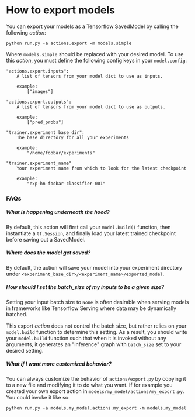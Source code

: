 # How to export models

You can export your models as a Tensorflow SavedModel by calling the following
*action*:

```
python run.py -a actions.export -m models.simple
```

Where `models.simple` should be replaced with your desired model. To use this
*action*, you must define the following config keys in your `model.config`:

    "actions.export.inputs":
        A list of tensors from your model dict to use as inputs.

        example:
            ["images"]

    "actions.export.outputs":
        A list of tensors from your model dict to use as outputs.

        example:
            ["pred_probs"]

    "trainer.experiment_base_dir":
        The base directory for all your experiments

        example:
            "/home/foobar/experiments"

    "trainer.experiment_name"
        Your experiment name from which to look for the latest checkpoint

        example:
            "exp-hn-foobar-classifier-001"


### FAQs

##### What is happening underneath the hood?

By default, this action will first call your `model.build()` function,
then instantiate a `tf.Session`, and finally load your latest trained checkpoint
before saving out a SavedModel.

##### Where does the model get saved?

By default, the action will save your model into your experiment directory under
`<experiment_base_dir>/<experiment_name>/exported_model`.

##### How should I set the batch_size of my inputs to be a given size?

Setting your input batch size to `None` is often desirable when serving models in
frameworks like Tensorflow Serving where data may be dynamically batched.

This export *action* does not control the batch size, but rather relies on
your `model.build` function to determine this setting. As a result, you should
write your `model.build` function such that when it is invoked without any arguments,
it generates an "inference" graph with `batch_size` set to your desired setting.

##### What if I want more customized behavior?

You can always customize the behavior of `actions/export.py` by copying it to a new file
and modifying it to do what you want. If for example you created your own export action in
`models/my_model/actions/my_export.py`. You could invoke it like so:

```
python run.py -a models.my_model.actions.my_export -m models.my_model
```
